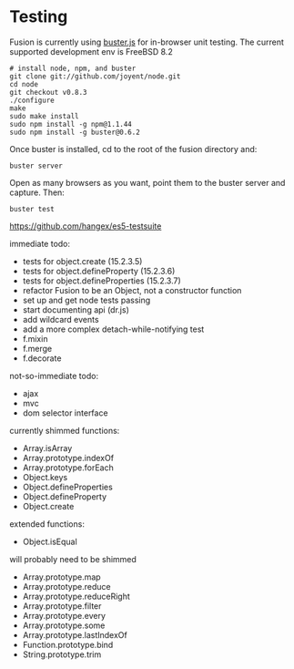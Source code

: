 Testing
=======

Fusion is currently using [buster.js](http://busterjs.org) for in-browser
unit testing. The current supported development env is FreeBSD 8.2

```
# install node, npm, and buster
git clone git://github.com/joyent/node.git
cd node
git checkout v0.8.3
./configure
make
sudo make install
sudo npm install -g npm@1.1.44
sudo npm install -g buster@0.6.2
```

Once buster is installed, cd to the root of the fusion directory and:
```
buster server
```

Open as many browsers as you want, point them to the buster server and capture.
Then:
```
buster test
````

https://github.com/hangex/es5-testsuite

immediate todo:
- tests for object.create (15.2.3.5)
- tests for object.defineProperty (15.2.3.6)
- tests for object.defineProperties (15.2.3.7)
- refactor Fusion to be an Object, not a constructor function
- set up and get node tests passing
- start documenting api (dr.js)
- add wildcard events
- add a more complex detach-while-notifying test
- f.mixin
- f.merge
- f.decorate

not-so-immediate todo:
- ajax
- mvc
- dom selector interface

currently shimmed functions:
- Array.isArray
- Array.prototype.indexOf
- Array.prototype.forEach
- Object.keys
- Object.defineProperties
- Object.defineProperty
- Object.create

extended functions:
- Object.isEqual

will probably need to be shimmed
- Array.prototype.map
- Array.prototype.reduce
- Array.prototype.reduceRight
- Array.prototype.filter
- Array.prototype.every
- Array.prototype.some
- Array.prototype.lastIndexOf
- Function.prototype.bind
- String.prototype.trim
